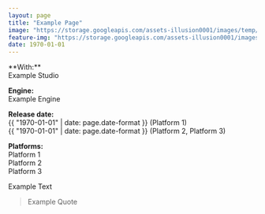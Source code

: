 ```yaml
---
layout: page
title: "Example Page"
image: "https://storage.googleapis.com/assets-illusion0001/images/temp/placeholder.png"
feature-img: "https://storage.googleapis.com/assets-illusion0001/images/temp/placeholder.png"
date: 1970-01-01
---
```

<div class="portfolio-page-right" markdown="1">
**With:**<br>Example Studio

**Engine:**<br>Example Engine

**Release date:**<br>{{ "1970-01-01" | date: page.date-format }} (Platform 1)<br>{{ "1970-01-01" | date: page.date-format }} (Platform 2, Platform 3)

**Platforms:**<br>Platform 1<br>Platform 2<br>Platform 3
</div>
<div class="portfolio-page-left" markdown="1">
Example Text

> Example Quote
</div>
